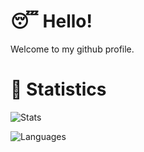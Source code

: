 # 😴 Hello!

Welcome to my github profile.

# 🤯 Statistics

<p>
  <img src=https://github-readme-stats.vercel.app/api/top-langs/?username=H2K-Code&theme=dracula&layout=compact&private=true alt=Stats />
</p>

<p>
  <img src=https://github-readme-stats.vercel.app/api?username=H2K-Code&theme=dracula&custom_title=My%20Stats&private=true alt=Languages />
</p>
